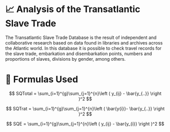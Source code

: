 # 📈 Analysis of the Transatlantic Slave Trade

The Transatlantic Slave Trade Database is the result of independent and collaborative research based on data found in libraries and archives across the Atlantic world. In this database it is possible to check travel records for the slave trade, embarkation and disembarkation points, numbers and proportions of slaves, divisions by gender, among others.

# 📝 Formulas Used

$$ SQTotal =  \sum_{i=1}^{g}\sum_{j=1}^{n}\left ( y_{ij}  - \bar{y_{..}} \right  )^2 $$

$$ SQTrat = \sum_{i=1}^{g}\sum_{j=1}^{n}\left ( \bar{y{i}}- \bar{y_{..}} \right )^2 $$

$$ SQE = \sum_{i=1}^{g}\sum_{j=1}^{n}\left ( y_{ij} - \bar{y_{i}} \right )^2 $$

